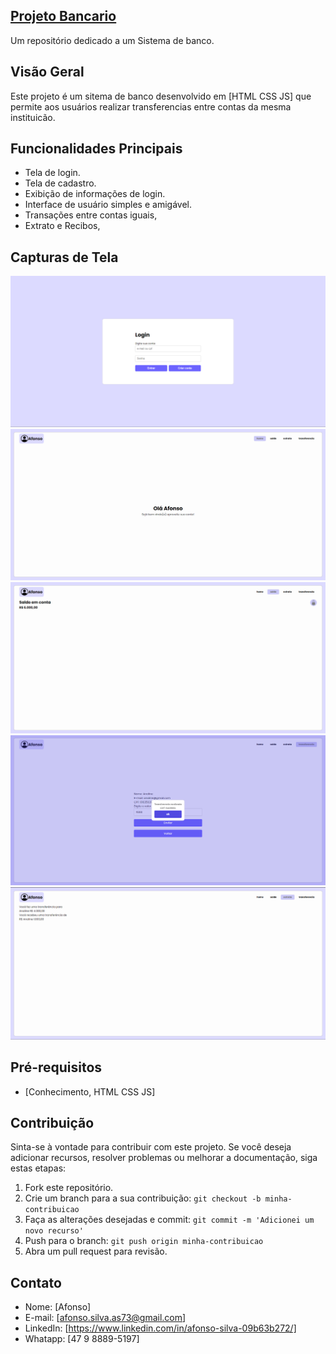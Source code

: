 
## [Projeto Bancario](https://afonso-front-end.github.io/projeto_bancario/)

Um repositório dedicado a um Sistema de banco.

## Visão Geral

Este projeto é um sitema de banco desenvolvido em [HTML CSS JS] que permite aos usuários realizar transferencias entre contas da mesma instituicão.

## Funcionalidades Principais

- Tela de login.
- Tela de cadastro.
- Exibição de informações de login.
- Interface de usuário simples e amigável.
- Transações entre contas iguais,
- Extrato e Recibos,

## Capturas de Tela

![Captura de Tela 1](screenshots/imagem1.png)
![Captura de Tela 1](screenshots/imagem2.png)
![Captura de Tela 1](screenshots/imagem4.png)
![Captura de Tela 1](screenshots/imagem5.png)
![Captura de Tela 1](screenshots/imagem6.png)

## Pré-requisitos

- [Conhecimento, HTML CSS JS]

## Contribuição

Sinta-se à vontade para contribuir com este projeto. Se você deseja adicionar recursos, resolver problemas ou melhorar a documentação, siga estas etapas:

1. Fork este repositório.
2. Crie um branch para a sua contribuição: `git checkout -b minha-contribuicao`
3. Faça as alterações desejadas e commit: `git commit -m 'Adicionei um novo recurso'`
4. Push para o branch: `git push origin minha-contribuicao`
5. Abra um pull request para revisão.

## Contato

- Nome: [Afonso]
- E-mail: [afonso.silva.as73@gmail.com]
- LinkedIn: [https://www.linkedin.com/in/afonso-silva-09b63b272/]
- Whatapp: [47 9 8889-5197]

